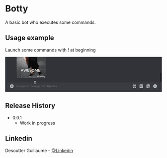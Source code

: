 # Botty

A basic bot who executes some commands.


## Usage example

Launch some commands with ! at beginning


![](example1.gif)

## Release History

* 0.0.1
    * Work in progress

## Linkedin

Desoutter Guillaume – [@Linkedin](https://www.linkedin.com/in/guillaume-desoutter/) 



